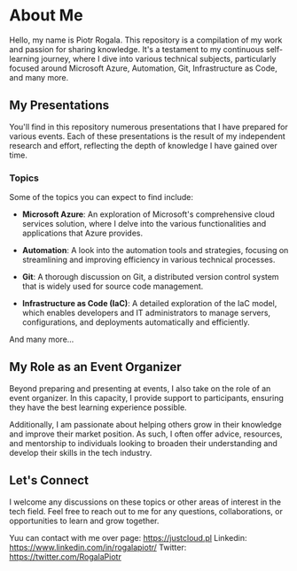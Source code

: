 # About Me

Hello, my name is Piotr Rogala. This repository is a compilation of my work and passion for sharing knowledge. It's a testament to my continuous self-learning journey, where I dive into various technical subjects, particularly focused around Microsoft Azure, Automation, Git, Infrastructure as Code, and many more.

## My Presentations

You'll find in this repository numerous presentations that I have prepared for various events. Each of these presentations is the result of my independent research and effort, reflecting the depth of knowledge I have gained over time.

### Topics

Some of the topics you can expect to find include:

- **Microsoft Azure**: An exploration of Microsoft's comprehensive cloud services solution, where I delve into the various functionalities and applications that Azure provides.

- **Automation**: A look into the automation tools and strategies, focusing on streamlining and improving efficiency in various technical processes.

- **Git**: A thorough discussion on Git, a distributed version control system that is widely used for source code management.

- **Infrastructure as Code (IaC)**: A detailed exploration of the IaC model, which enables developers and IT administrators to manage servers, configurations, and deployments automatically and efficiently.

And many more...

## My Role as an Event Organizer

Beyond preparing and presenting at events, I also take on the role of an event organizer. In this capacity, I provide support to participants, ensuring they have the best learning experience possible.

Additionally, I am passionate about helping others grow in their knowledge and improve their market position. As such, I often offer advice, resources, and mentorship to individuals looking to broaden their understanding and develop their skills in the tech industry.

## Let's Connect

I welcome any discussions on these topics or other areas of interest in the tech field. Feel free to reach out to me for any questions, collaborations, or opportunities to learn and grow together.

Yuu can contact with me over page: <https://justcloud.pl>
Linkedin: <https://www.linkedin.com/in/rogalapiotr/>
Twitter: <https://twitter.com/RogalaPiotr>
